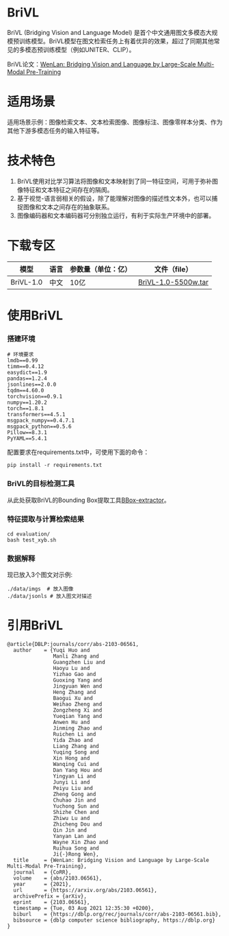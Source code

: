 # BriVL


BriVL (Bridging Vision and Language Model) 是首个中文通用图文多模态大规模预训练模型。BriVL模型在图文检索任务上有着优异的效果，超过了同期其他常见的多模态预训练模型（例如UNITER、CLIP）。

BriVL论文：[WenLan: Bridging Vision and Language by Large-Scale Multi-Modal Pre-Training](https://arxiv.org/abs/2103.06561)


# 适用场景

适用场景示例：图像检索文本、文本检索图像、图像标注、图像零样本分类、作为其他下游多模态任务的输入特征等。

# 技术特色

1. BriVL使用对比学习算法将图像和文本映射到了同一特征空间，可用于弥补图像特征和文本特征之间存在的隔阂。
2. 基于视觉-语言弱相关的假设，除了能理解对图像的描述性文本外，也可以捕捉图像和文本之间存在的抽象联系。
3. 图像编码器和文本编码器可分别独立运行，有利于实际生产环境中的部署。 

# 下载专区


| 模型      | 语言 | 参数量（单位：亿） | 文件（file）                |
| --------- | ---- | ------------------ | --------------------------- |
| BriVL-1.0  | 中文 | 10亿                 | [BriVL-1.0-5500w.tar](https://wudaoai.cn/model/detail/BriVL)| 



# 使用BriVL

### 搭建环境

```
# 环境要求
lmdb==0.99
timm==0.4.12
easydict==1.9
pandas==1.2.4
jsonlines==2.0.0
tqdm==4.60.0
torchvision==0.9.1
numpy==1.20.2
torch==1.8.1
transformers==4.5.1
msgpack_numpy==0.4.7.1
msgpack_python==0.5.6
Pillow==8.3.1
PyYAML==5.4.1
```

配置要求在requirements.txt中，可使用下面的命令：


```
pip install -r requirements.txt
```

### BriVL的目标检测工具
从此处获取BriVL的Bounding Box提取工具[BBox-extractor](https://github.com/chuhaojin/BriVL-BUA-applications/tree/master/bbox_extractor)。

### 特征提取与计算检索结果

```
cd evaluation/
bash test_xyb.sh
```

### 数据解释
现已放入3个图文对示例:

```
./data/imgs  # 放入图像
./data/jsonls # 放入图文对描述
```

# 引用BriVL

```
@article{DBLP:journals/corr/abs-2103-06561,
  author    = {Yuqi Huo and
               Manli Zhang and
               Guangzhen Liu and
               Haoyu Lu and
               Yizhao Gao and
               Guoxing Yang and
               Jingyuan Wen and
               Heng Zhang and
               Baogui Xu and
               Weihao Zheng and
               Zongzheng Xi and
               Yueqian Yang and
               Anwen Hu and
               Jinming Zhao and
               Ruichen Li and
               Yida Zhao and
               Liang Zhang and
               Yuqing Song and
               Xin Hong and
               Wanqing Cui and
               Dan Yang Hou and
               Yingyan Li and
               Junyi Li and
               Peiyu Liu and
               Zheng Gong and
               Chuhao Jin and
               Yuchong Sun and
               Shizhe Chen and
               Zhiwu Lu and
               Zhicheng Dou and
               Qin Jin and
               Yanyan Lan and
               Wayne Xin Zhao and
               Ruihua Song and
               Ji{-}Rong Wen},
  title     = {WenLan: Bridging Vision and Language by Large-Scale Multi-Modal Pre-Training},
  journal   = {CoRR},
  volume    = {abs/2103.06561},
  year      = {2021},
  url       = {https://arxiv.org/abs/2103.06561},
  archivePrefix = {arXiv},
  eprint    = {2103.06561},
  timestamp = {Tue, 03 Aug 2021 12:35:30 +0200},
  biburl    = {https://dblp.org/rec/journals/corr/abs-2103-06561.bib},
  bibsource = {dblp computer science bibliography, https://dblp.org}
}
```



